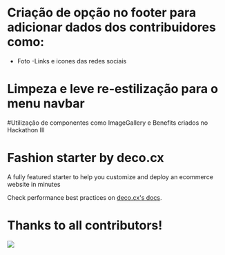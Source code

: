# Criação de opção no footer para adicionar dados dos contribuidores como:
- Foto
-Links e icones das redes sociais

# Limpeza e leve re-estilização para o menu navbar

#Utilização de componentes como ImageGallery e Benefits criados no Hackathon III


# Fashion starter by deco.cx

A fully featured starter to help you customize and deploy an ecommerce website
in minutes

Check performance best practices on
[deco.cx's docs](https://www.deco.cx/docs).

# Thanks to all contributors!

<a href="https://github.com/deco-sites/fashion/graphs/contributors">
  <img src="https://contributors-img.web.app/image?repo=deco-sites/fashion" />
</a>
